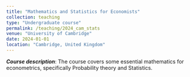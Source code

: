 ```yaml
---
title: "Mathematics and Statistics for Economists"
collection: teaching
type: "Undergraduate course"
permalink: /teaching/2024_cam_stats
venue: "University of Cambridge"
date: 2024-01-01
location: "Cambridge, United Kingdom"
---
```


***Course description***: The course covers some essential mathematics for econometrics, specifically Probability theory and Statistics.
